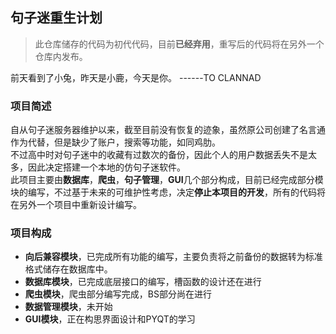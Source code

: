 ## 句子迷重生计划 
> 此仓库储存的代码为初代代码，目前**已经弃用**，重写后的代码将在另外一个仓库内发布。  

前天看到了小兔，昨天是小鹿，今天是你。   ------TO CLANNAD  

### 项目简述  
自从句子迷服务器维护以来，截至目前没有恢复的迹象，虽然原公司创建了名言通作为代替，但是缺少了账户，搜索等功能，如同鸡肋。  
不过高中时对句子迷中的收藏有过数次的备份，因此个人的用户数据丢失不是太多，因此决定搭建一个本地的仿句子迷软件。  
此项目主要由**数据库**，**爬虫**，**句子管理**，**GUI**几个部分构成，目前已经完成部分模块的编写，不过基于未来的可维护性考虑，决定**停止本项目的开发**，所有的代码将在另外一个项目中重新设计编写。  

### 项目构成
- **向后兼容模块**，已完成所有功能的编写，主要负责将之前备份的数据转为标准格式储存在数据库中。  
- **数据库模块**，已完成底层接口的编写，槽函数的设计还在进行
- **爬虫模块**，爬虫部分编写完成，BS部分尚在进行
- **数据管理模块**，未开始
- **GUI模块**，正在构思界面设计和PYQT的学习

